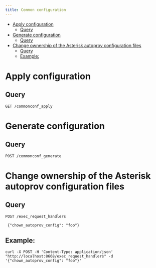 ```yaml
---
title: Common configuration
---
```


-   [Apply configuration](#apply-configuration)
    -   [Query](#query)
-   [Generate configuration](#generate-configuration)
    -   [Query](#query-1)
-   [Change ownership of the Asterisk autoprov configuration
    files](#change-ownership-of-the-asterisk-autoprov-configuration-files)
    -   [Query](#query-2)
    -   [Example:](#example)

Apply configuration
===================

Query
-----

    GET /commonconf_apply

Generate configuration
======================

Query
-----

    POST /commonconf_generate

Change ownership of the Asterisk autoprov configuration files
=============================================================

Query
-----

    POST /exec_request_handlers

     {"chown_autoprov_config": "foo"}

Example:
--------

``` {.sourceCode .sh}
curl -X POST -H 'Content-Type: application/json' "http://localhost:8668/exec_request_handlers" -d '{"chown_autoprov_config": "foo"}'
```
